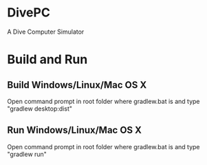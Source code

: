 # DivePC
A Dive Computer Simulator 

# Build and Run

## Build Windows/Linux/Mac OS X
Open command prompt in root folder where gradlew.bat is and type
"gradlew desktop:dist"
## Run Windows/Linux/Mac OS X
Open command prompt in root folder where gradlew.bat is and type
"gradlew run"
